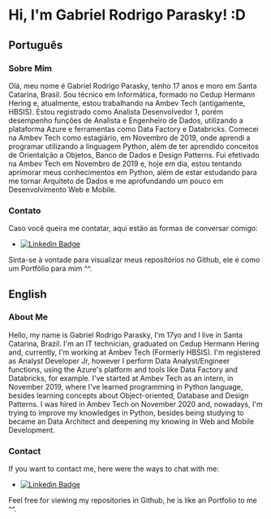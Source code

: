 # Hi, I'm Gabriel Rodrigo Parasky! :D

<!--
**GRParasky/grparasky** is a ✨ _special_ ✨ repository because its `README.md` (this file) appears on your GitHub profile.
-->


## Português

### Sobre Mim

Olá, meu nome é Gabriel Rodrigo Parasky, tenho 17 anos e moro em Santa Catarina, Brasil. Sou técnico em Informática, formado no Cedup Hermann Hering e, atualmente, estou trabalhando na Ambev Tech (antigamente, HBSIS). Estou registrado como Analista Desenvolvedor 1, porém desempenho funções de Analista e Engenheiro de Dados, utilizando a plataforma Azure e ferramentas como Data Factory e Databricks. Comecei na Ambev Tech como estagiário, em Novembro de 2019, onde aprendi a programar utilizando a linguagem Python, além de ter aprendido conceitos de Orientalção a Objetos, Banco de Dados e Design Patterns. Fui efetivado na Ambev Tech em Novembro de 2019 e, hoje em dia, estou tentando aprimorar meus conhecimentos em Python, além de estar estudando para me tornar Arquiteto de Dados e me aprofundando um pouco em Desenvolvimento Web e Mobile.

### Contato
Caso você queira me contatar, aqui estão as formas de conversar comigo:
- [![Linkedin Badge](https://img.shields.io/badge/-LinkedIn-blue?style=flat-square&logo=Linkedin&logoColor=white&link=https://www.linkedin.com/in/gabriel-rodrigo-parasky-3a2a1518a/)](https://www.linkedin.com/in/gabriel-rodrigo-parasky-3a2a1518a/)

Sinta-se à vontade para visualizar meus repositórios no Github, ele é como um Portfólio para mim ^^.

## English

### About Me

Hello, my name is Gabriel Rodrigo Parasky, I'm 17yo and I live in Santa Catarina, Brazil. I'm an IT technician, graduated on Cedup Hermann Hering and, currently, I'm working at Ambev Tech (Formerly HBSIS). I'm registered as Analyst Developer Jr, however I perform Data Analyst/Engineer functions, using the Azure's platform and tools like Data Factory and Databricks, for example. I've started at Ambev Tech as an intern, in November 2019, where I've learned programming in Python language, besides learning concepts about Object-oriented, Database and Design Patterns. I was hired in Ambev Tech on November 2020 and, nowadays, I'm trying to improve my knowledges in Python, besides being studying to became an Data Architect and deepening my knowing in Web and Mobile Development.

### Contact
If you want to contact me, here were the ways to chat with me:
- [![Linkedin Badge](https://img.shields.io/badge/-LinkedIn-blue?style=flat-square&logo=Linkedin&logoColor=white&link=https://www.linkedin.com/in/gabriel-rodrigo-parasky-3a2a1518a/)](https://www.linkedin.com/in/gabriel-rodrigo-parasky-3a2a1518a/)

Feel free for viewing my repositories in Github, he is like an Portfolio to me ^^.
